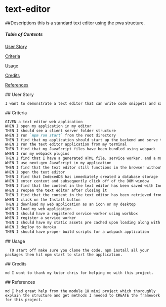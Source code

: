 # text-editor

##Descriptions
this is a standard text editor using the pwa structure.

##### Table of Contents
[User Story](#userstory)

[Criteria](#criteria)

[Usage](#usage)

[Credits](#credits)

[References](#references)

<a name="userstory"/>
## User Story

```md
I want to demonstrate a text editor that can write code snippets and save texts on the go and I can also use 
```

<a name="criteria"/>
## Criteria

```md
GIVEN a text editor web application
WHEN I open my application in my editor
THEN I should see a client server folder structure
WHEN I run `npm run start` from the root directory
THEN I find that my application should start up the backend and serve the client
WHEN I run the text editor application from my terminal
THEN I find that my JavaScript files have been bundled using webpack
WHEN I run my webpack plugins
THEN I find that I have a generated HTML file, service worker, and a manifest file
WHEN I use next-gen JavaScript in my application
THEN I find that the text editor still functions in the browser without errors
WHEN I open the text editor
THEN I find that IndexedDB has immediately created a database storage
WHEN I enter content and subsequently click off of the DOM window
THEN I find that the content in the text editor has been saved with IndexedDB
WHEN I reopen the text editor after closing it
THEN I find that the content in the text editor has been retrieved from our IndexedDB
WHEN I click on the Install button
THEN I download my web application as an icon on my desktop
WHEN I load my web application
THEN I should have a registered service worker using workbox
WHEN I register a service worker
THEN I should have my static assets pre cached upon loading along with subsequent pages and static assets
WHEN I deploy to Heroku
THEN I should have proper build scripts for a webpack application
```
<a name="usage"/>
## Usage

  ```
    TO start off make sure you clone the code. npm install all your packages then hit npm start to start the application.
 ```

<a name="credits"/>
## Credits

``md
    I want to thank my tutor chris for helping me with this project.
``

<a name="references"/>
## References

``md
    I had great help from the module 18 mini project which thoroughly explain the structure and get methods I needed to CREATE the framework for this project.
``

